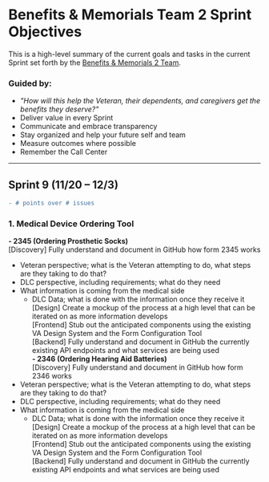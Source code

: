 # Benefits & Memorials Team 2 Sprint Objectives
This is a high-level summary of the current goals and tasks in the current Sprint set forth by the [Benefits & Memorials 2 Team](https://github.com/department-of-veterans-affairs/va.gov-team/blob/master/teams/vsa/teams/benefits-memorials-2/charter.md).

### Guided by:
- _"How will this help the Veteran, their dependents, and caregivers get the benefits they deserve?"_ 
- Deliver value in every Sprint
- Communicate and embrace transparency
- Stay organized and help your future self and team
- Measure outcomes where possible
- Remember the Call Center

----

## **Sprint 9 (11/20 – 12/3)**  
```diff 
- # points over # issues
```
### 1. Medical Device Ordering Tool
**- 2345 (Ordering Prosthetic Socks)**  
[Discovery] Fully understand and document in GitHub how form 2345 works  
  - Veteran perspective; what is the Veteran attempting to do, what steps are they taking to do that?  
  - DLC perspective, including requirements; what do they need  
  - What information is coming from the medical side  
    - DLC Data; what is done with the information once they receive it  
[Design] Create a mockup of the process at a high level that can be iterated on as more information develops  
[Frontend] Stub out the anticipated components using the existing VA Design System and the Form Configuration Tool  
[Backend] Fully understand and document in GitHub the currently existing API endpoints and what services are being used  
**- 2346 (Ordering Hearing Aid Batteries)**  
[Discovery] Fully understand and document in GitHub how form 2346 works   
  - Veteran perspective; what is the Veteran attempting to do, what steps are they taking to do that?  
  - DLC perspective, including requirements; what do they need  
  - What information is coming from the medical side  
    - DLC Data; what is done with the information once they receive it  
[Design] Create a mockup of the process at a high level that can be iterated on as more information develops  
[Frontend] Stub out the anticipated components using the existing VA Design System and the Form Configuration Tool  
[Backend] Fully understand and document in GitHub the currently existing API endpoints and what services are being used  




